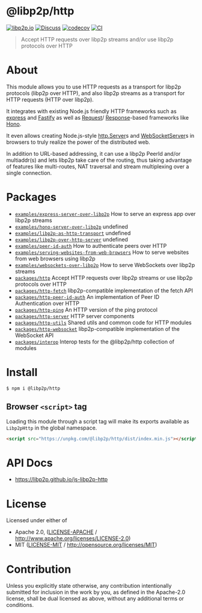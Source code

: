 # @libp2p/http

[![libp2p.io](https://img.shields.io/badge/project-libp2p-yellow.svg?style=flat-square)](http://libp2p.io/)
[![Discuss](https://img.shields.io/discourse/https/discuss.libp2p.io/posts.svg?style=flat-square)](https://discuss.libp2p.io)
[![codecov](https://img.shields.io/codecov/c/github/libp2p/js-libp2p-http.svg?style=flat-square)](https://codecov.io/gh/libp2p/js-libp2p-http)
[![CI](https://img.shields.io/github/actions/workflow/status/libp2p/js-libp2p-http/js-test-and-release.yml?branch=main\&style=flat-square)](https://github.com/libp2p/js-libp2p-http/actions/workflows/js-test-and-release.yml?query=branch%3Amain)

> Accept HTTP requests over libp2p streams and/or use libp2p protocols over HTTP

# About

<!--

!IMPORTANT!

Everything in this README between "# About" and "# Install" is automatically
generated and will be overwritten the next time the doc generator is run.

To make changes to this section, please update the @packageDocumentation section
of src/index.js or src/index.ts

To experiment with formatting, please run "npm run docs" from the root of this
repo and examine the changes made.

-->

This module allows you to use HTTP requests as a transport for libp2p
protocols (libp2p over HTTP), and also libp2p streams as a transport for HTTP
requests (HTTP over libp2p).

It integrates with existing Node.js friendly HTTP frameworks such as
[express](https://expressjs.com/) and [Fastify](https://fastify.dev) as well
as [Request](https://developer.mozilla.org/en-US/docs/Web/API/Request)/
[Response](https://developer.mozilla.org/en-US/docs/Web/API/Response)-based
frameworks like [Hono](https://hono.dev/).

It even allows creating Node.js-style [http.Server](https://nodejs.org/api/http.html#class-httpserver)s
and [WebSocketServer](https://github.com/websockets/ws/blob/HEAD/doc/ws.md#class-websocketserver)s
in browsers to truly realize the power of the distributed web.

In addition to URL-based addressing, it can use a libp2p PeerId and/or
multiaddr(s) and lets libp2p take care of the routing, thus taking advantage
of features like multi-routes, NAT traversal and stream multiplexing over a
single connection.

# Packages

- [`examples/express-server-over-libp2p`](https://github.com/libp2p/js-libp2p-http/tree/main/examples/express-server-over-libp2p) How to serve an express app over libp2p streams
- [`examples/hono-server-over-libp2p`](https://github.com/libp2p/js-libp2p-http/tree/main/examples/hono-server-over-libp2p) undefined
- [`examples/libp2p-as-http-transport`](https://github.com/libp2p/js-libp2p-http/tree/main/examples/libp2p-as-http-transport) undefined
- [`examples/libp2p-over-http-server`](https://github.com/libp2p/js-libp2p-http/tree/main/examples/libp2p-over-http-server) undefined
- [`examples/peer-id-auth`](https://github.com/libp2p/js-libp2p-http/tree/main/examples/peer-id-auth) How to authenticate peers over HTTP
- [`examples/serving-websites-from-web-browsers`](https://github.com/libp2p/js-libp2p-http/tree/main/examples/serving-websites-from-web-browsers) How to serve websites from web browsers using libp2p
- [`examples/websockets-over-libp2p`](https://github.com/libp2p/js-libp2p-http/tree/main/examples/websockets-over-libp2p) How to serve WebSockets over libp2p streams
- [`packages/http`](https://github.com/libp2p/js-libp2p-http/tree/main/packages/http) Accept HTTP requests over libp2p streams or use libp2p protocols over HTTP
- [`packages/http-fetch`](https://github.com/libp2p/js-libp2p-http/tree/main/packages/http-fetch) libp2p-compatible implementation of the fetch API
- [`packages/http-peer-id-auth`](https://github.com/libp2p/js-libp2p-http/tree/main/packages/http-peer-id-auth) An implementation of Peer ID Authentication over HTTP
- [`packages/http-ping`](https://github.com/libp2p/js-libp2p-http/tree/main/packages/http-ping) An HTTP version of the ping protocol
- [`packages/http-server`](https://github.com/libp2p/js-libp2p-http/tree/main/packages/http-server) HTTP server components
- [`packages/http-utils`](https://github.com/libp2p/js-libp2p-http/tree/main/packages/http-utils) Shared utils and common code for HTTP modules
- [`packages/http-websocket`](https://github.com/libp2p/js-libp2p-http/tree/main/packages/http-websocket) libp2p-compatible implementation of the WebSocket API
- [`packages/interop`](https://github.com/libp2p/js-libp2p-http/tree/main/packages/interop) Interop tests for the @libp2p/http collection of modules

# Install

```console
$ npm i @libp2p/http
```

## Browser `<script>` tag

Loading this module through a script tag will make its exports available as `Libp2pHttp` in the global namespace.

```html
<script src="https://unpkg.com/@libp2p/http/dist/index.min.js"></script>
```

# API Docs

- <https://libp2p.github.io/js-libp2p-http>

# License

Licensed under either of

- Apache 2.0, ([LICENSE-APACHE](https://github.com/libp2p/js-libp2p-http/blob/main/LICENSE-APACHE) / <http://www.apache.org/licenses/LICENSE-2.0>)
- MIT ([LICENSE-MIT](https://github.com/libp2p/js-libp2p-http/blob/main/LICENSE-MIT) / <http://opensource.org/licenses/MIT>)

# Contribution

Unless you explicitly state otherwise, any contribution intentionally submitted for inclusion in the work by you, as defined in the Apache-2.0 license, shall be dual licensed as above, without any additional terms or conditions.

